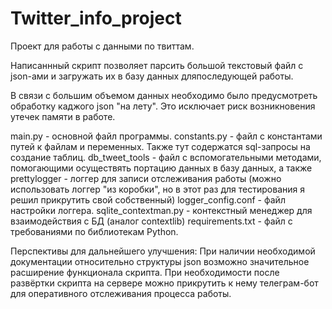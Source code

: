 # Twitter_info_project
Проект для работы с данными по твиттам.

Написаннный скрипт позволяет парсить большой текстовый файл с json-ами и загружать их в 
базу данных дляпоследующей работы.

В связи с большим объемом данных необходимо было предусмотреть обработку каджого json
"на лету". Это исключает риск возникновения утечек памяти в работе.

main.py - основной файл программы. 
constants.py - файл с константами путей к файлам и переменных. Также тут содержатся 
sql-запросы на создание таблиц.
db_tweet_tools - файл с вспомогательными методами, помогающими осуществять портацию 
данных в базу данных, а также 
prettylogger - логгер для записи отслеживания работы (можно использовать логгер 
"из коробки", но в этот раз для тестирования я решил прикрутить свой собственный)
logger_config.conf - файл настройки логгера.
sqlite_contextman.py - контекстный менеджер для взаимодействия с БД (аналог contextlib)
requirements.txt - файл с требованиями по библиотекам Python.

Перспективы для дальнейшего улучшения:
При наличии необходимой документации относительно структуры json возможно значительное
расширение функционала скрипта. При необходимости после развёртки скрипта на сервере
можно прикрутить к нему телеграм-бот для оперативного отслеживания процесса работы.